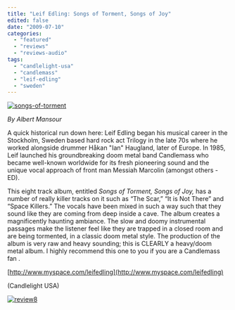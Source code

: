 ```yaml
---
title: "Leif Edling: Songs of Torment, Songs of Joy"
edited: false
date: "2009-07-10"
categories:
  - "featured"
  - "reviews"
  - "reviews-audio"
tags:
  - "candlelight-usa"
  - "candlemass"
  - "leif-edling"
  - "sweden"
---
```


[![songs-of-torment](http://www.hellbound.ca/wp-content/uploads/2009/07/songs-of-torment-300x299.jpg "songs-of-torment")](http://www.hellbound.ca/wp-content/uploads/2009/07/songs-of-torment.jpg)

_By Albert Mansour_

A quick historical run down here: Leif Edling began his musical career in the Stockholm, Sweden based hard rock act Trilogy in the late 70s where he worked alongside drummer Håkan "Ian" Haugland, later of Europe. In 1985, Leif launched his groundbreaking doom metal band Candlemass who became well-known worldwide for its fresh pioneering sound and the unique vocal approach of front man Messiah Marcolin (amongst others - ED).

This eight track album, entitled _Songs of Torment, Songs of Joy,_ has a number of really killer tracks on it such as “The Scar,” “It is Not There” and “Space Killers.” The vocals have been mixed in such a way such that they sound like they are coming from deep inside a cave. The album creates a magnificently haunting ambiance. The slow and doomy instrumental passages make the listener feel like they are trapped in a closed room and are being tormented, in a classic doom metal style. The production of the album is very raw and heavy sounding; this is CLEARLY a heavy/doom metal album. I highly recommend this one to you if you are a Candlemass fan .

[http://www.myspace.com/leifedling](http://www.myspace.com/leifedling)

(Candlelight USA)

[![review8](http://www.hellbound.ca/wp-content/uploads/2009/06/review88.png "review8")](http://www.hellbound.ca/wp-content/uploads/2009/06/review88.png)
